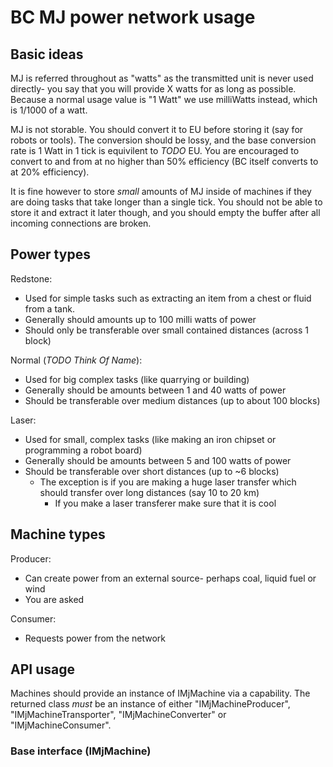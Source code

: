 # BC MJ power network usage

## Basic ideas
MJ is referred throughout as "watts" as the transmitted unit is never used directly- you say that you will provide X watts for as long as possible. Because a normal usage value is "1 Watt" we use milliWatts instead, which is 1/1000 of a watt.

MJ is not storable. You should convert it to EU before storing it (say for robots or tools). The conversion should be lossy, and the base conversion rate is 1 Watt in 1 tick is equivilent to *TODO* EU. You are encouraged to convert to and from at no higher than 50% efficiency (BC itself converts to at 20% efficiency).

It is fine however to store *small* amounts of MJ inside of machines if they are doing tasks that take longer than a single tick. You should not be able to store it and extract it later though, and you should empty the buffer after all incoming connections are broken.

## Power types

Redstone:
  - Used for simple tasks such as extracting an item from a chest or fluid from a tank.
  - Generally should amounts up to 100 milli watts of power
  - Should only be transferable over small contained distances (across 1 block)

Normal (*TODO Think Of Name*):
  - Used for big complex tasks (like quarrying or building)
  - Generally should be amounts between 1 and 40 watts of power
  - Should be transferable over medium distances (up to about 100 blocks)

Laser:
  - Used for small, complex tasks (like making an iron chipset or programming a robot board)
  - Generally should be amounts between 5 and 100 watts of power
  - Should be transferable over short distances (up to ~6 blocks)
    - The exception is if you are making a huge laser transfer which should transfer over long distances (say 10 to 20 km)
      - If you make a laser transferer make sure that it is cool

## Machine types

Producer:
  - Can create power from an external source- perhaps coal, liquid fuel or wind
  - You are asked 

Consumer:
  - Requests power from the network

## API usage
Machines should provide an instance of IMjMachine via a capability. The returned class *must* be an instance of either "IMjMachineProducer", "IMjMachineTransporter", "IMjMachineConverter" or "IMjMachineConsumer".

### Base interface (IMjMachine)
